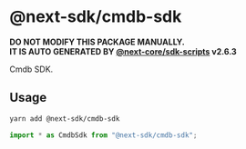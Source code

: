# @next-sdk/cmdb-sdk

**DO NOT MODIFY THIS PACKAGE MANUALLY.**  
**IT IS AUTO GENERATED BY [@next-core/sdk-scripts] v2.6.3**

Cmdb SDK.

## Usage

```bash
yarn add @next-sdk/cmdb-sdk
```

```ts
import * as CmdbSdk from "@next-sdk/cmdb-sdk";
```

[@next-core/sdk-scripts]: https://github.com/easyops-cn/next-core/tree/master/packages/sdk-scripts
